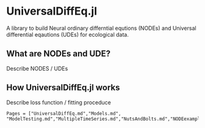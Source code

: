 # UniversalDiffEq.jl

A library to build Neural ordinary differntial equtions (NODEs) and Universal differential eqautions (UDEs) for ecological data.

## What are NODEs and UDE?

Describe NODES / UDEs 

## How UniversalDiffEq.jl works

Describe loss function / fitting proceduce 

```@contents
Pages = ["UniversalDiffEq.md","Models.md", "ModelTesting.md","MultipleTimeSeries.md","NutsAndBolts.md","NODEexample.md"]
```



